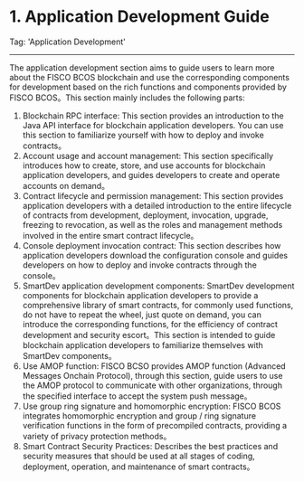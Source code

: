 # 1. Application Development Guide
Tag: 'Application Development'

----
The application development section aims to guide users to learn more about the FISCO BCOS blockchain and use the corresponding components for development based on the rich functions and components provided by FISCO BCOS。This section mainly includes the following parts:

1. Blockchain RPC interface: This section provides an introduction to the Java API interface for blockchain application developers. You can use this section to familiarize yourself with how to deploy and invoke contracts。
2. Account usage and account management: This section specifically introduces how to create, store, and use accounts for blockchain application developers, and guides developers to create and operate accounts on demand。
3. Contract lifecycle and permission management: This section provides application developers with a detailed introduction to the entire lifecycle of contracts from development, deployment, invocation, upgrade, freezing to revocation, as well as the roles and management methods involved in the entire smart contract lifecycle。
4. Console deployment invocation contract: This section describes how application developers download the configuration console and guides developers on how to deploy and invoke contracts through the console。
5. SmartDev application development components: SmartDev development components for blockchain application developers to provide a comprehensive library of smart contracts, for commonly used functions, do not have to repeat the wheel, just quote on demand, you can introduce the corresponding functions, for the efficiency of contract development and security escort。This section is intended to guide blockchain application developers to familiarize themselves with SmartDev components。
6. Use AMOP function: FISCO BCSO provides AMOP function (Advanced Messages Onchain Protocol), through this section, guide users to use the AMOP protocol to communicate with other organizations, through the specified interface to accept the system push message。
7. Use group ring signature and homomorphic encryption: FISCO BCOS integrates homomorphic encryption and group / ring signature verification functions in the form of precompiled contracts, providing a variety of privacy protection methods。
8. Smart Contract Security Practices: Describes the best practices and security measures that should be used at all stages of coding, deployment, operation, and maintenance of smart contracts。
